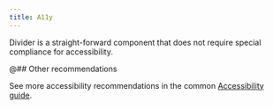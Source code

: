 ```yaml
---
title: A11y
---
```


Divider is a straight-forward component that does not require special compliance for accessibility.

@## Other recommendations

See more accessibility recommendations in the common [Accessibility guide](/core-principles/a11y/#contrast).
